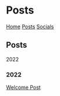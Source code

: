 <html>
<head>
<title>Linux-Gamer - Posts</title>
<link href="style.css" rel="stylesheet" type="text/css" />
</head>
<body>
<h1>Posts</h1>
<a href="index">Home</a> <a href="posts">Posts</a> <a href="socials">Socials</a>
<h2>Posts</h2>
2022

<h3>2022</h3>
<a href="/content/posts/welcome-post">Welcome Post</a>
</body>
</html>